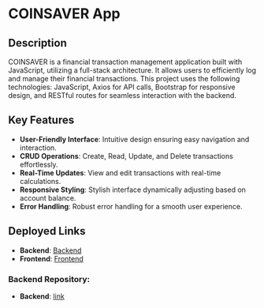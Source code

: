 # COINSAVER App

## Description

COINSAVER is a financial transaction management application built with JavaScript, utilizing a full-stack architecture. It allows users to efficiently log and manage their financial transactions. This project uses the following technologies: JavaScript, Axios for API calls, Bootstrap for responsive design, and RESTful routes for seamless interaction with the backend.

## Key Features

- **User-Friendly Interface**: Intuitive design ensuring easy navigation and interaction.
- **CRUD Operations**: Create, Read, Update, and Delete transactions effortlessly.
- **Real-Time Updates**: View and edit transactions with real-time calculations.
- **Responsive Styling**: Stylish interface dynamically adjusting based on account balance.
- **Error Handling**: Robust error handling for a smooth user experience.

## Deployed Links

- **Backend**: [Backend](https://coinsaverapi.onrender.com/transactions)
- **Frontend**: [Frontend](https://main--jazzy-beijinho-9b2f47.netlify.app/)

### Backend Repository:

- **Backend**: [link](https://github.com/Nicolercc/CoinSaver-BE)

